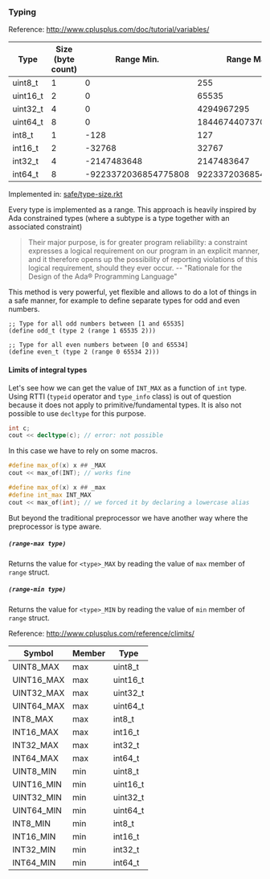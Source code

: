 
### Typing

Reference: http://www.cplusplus.com/doc/tutorial/variables/

| Type     | Size (byte count) | Range Min.           | Range Max.           | Range Step |
|----------|-------------------|----------------------|----------------------|------------|
| uint8_t  | 1                 | 0                    | 255                  | 1          |
| uint16_t | 2                 | 0                    | 65535                | 1          |
| uint32_t | 4                 | 0                    | 4294967295           | 1          |
| uint64_t | 8                 | 0                    | 18446744073709551615 | 1          |
| int8_t   | 1                 | -128                 | 127                  | 1          |
| int16_t  | 2                 | -32768               | 32767                | 1          |
| int32_t  | 4                 | -2147483648          | 2147483647           | 1          |
| int64_t  | 8                 | -9223372036854775808 | 9223372036854775807  | 1          |

Implemented in: [safe/type-size.rkt](https://github.com/ovidiugabriel/buildpro/blob/master/preprocessor/lib/safe/type-size.rkt)

Every type is implemented as a range.
This approach is heavily inspired by Ada constrained types (where a subtype is a type together with an associated constraint)

> Their major purpose, is for greater program reliability: a constraint expresses a logical requirement on our program in an explicit manner, and it therefore opens up the possibility of reporting violations of this logical requirement, should they ever occur. -- "Rationale for the Design of the Ada® Programming Language"

This method is very powerful, yet flexible and allows to do a lot of things in a safe manner,
for example to define separate types for odd and even numbers.

```racket
;; Type for all odd numbers between [1 and 65535]
(define odd_t (type 2 (range 1 65535 2)))

;; Type for all even numbers between [0 and 65534]
(define even_t (type 2 (range 0 65534 2)))
```

#### Limits of integral types

Let's see how we can get the value of `INT_MAX` as a function of `int` type. Using RTTI (`typeid` operator and `type_info` class) is out of question because it does not apply to primitive/fundamental types. It is also not possible to use `decltype` for this purpose.

```cpp
int c;
cout << decltype(c); // error: not possible
```
In this case we have to rely on some macros.

```cpp
#define max_of(x) x ## _MAX
cout << max_of(INT); // works fine

#define max_of(x) x ## _max
#define int_max INT_MAX
cout << max_of(int); // we forced it by declaring a lowercase alias
```

But beyond the traditional preprocessor we have another way where the preprocessor is type aware.


##### `(range-max type)`

Returns the value for `<type>_MAX` by reading the value of `max` member of `range` struct.

##### `(range-min type)`

Returns the value for `<type>_MIN` by reading the value of `min` member of `range` struct.

Reference: http://www.cplusplus.com/reference/climits/

| Symbol     | Member | Type     |
|------------|--------|----------|
| UINT8_MAX  | max    | uint8_t  |
| UINT16_MAX | max    | uint16_t |
| UINT32_MAX | max    | uint32_t |
| UINT64_MAX | max    | uint64_t |
| INT8_MAX   | max    | int8_t   |
| INT16_MAX  | max    | int16_t  |
| INT32_MAX  | max    | int32_t  |
| INT64_MAX  | max    | int64_t  |
| UINT8_MIN  | min    | uint8_t  |
| UINT16_MIN | min    | uint16_t |
| UINT32_MIN | min    | uint32_t |
| UINT64_MIN | min    | uint64_t |
| INT8_MIN   | min    | int8_t   |
| INT16_MIN  | min    | int16_t  |
| INT32_MIN  | min    | int32_t  |
| INT64_MIN  | min    | int64_t  |
